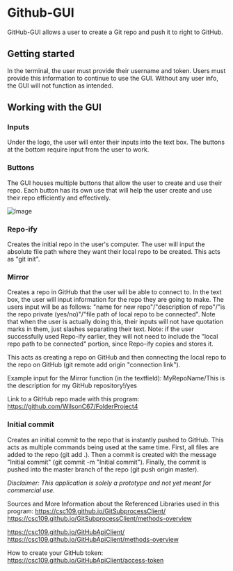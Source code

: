 # Github-GUI
GitHub-GUI allows a user to create a Git repo and push it to right to GitHub.

## Getting started
In the terminal, the user must provide their username and token. Users must provide this information to continue to use the GUI. Without any user info, the GUI will not function as intended.

## Working with the GUI

### Inputs
Under the logo, the user will enter their inputs into the text box. The buttons at the bottom require input from the user to work.

### Buttons
The GUI houses multiple buttons that allow the user to create and use their repo. Each button has its own use that will help the user create and use their repo efficiently and effectively.

![Image](https://github.com/user-attachments/assets/f716a698-cffa-49ec-b859-5f2f448456e2)

### Repo-ify
Creates the initial repo in the user's computer. The user will input the absolute file path where they want their local repo to be created. This acts as "git init".

### Mirror
Creates a repo in GitHub that the user will be able to connect to. In the text box, the user will input information for the repo they are going to make. The users input will be as follows: "name for new repo"/"description of repo"/"is the repo private (yes/no)"/"file path of local repo to be connected". Note that when the user is actually doing this, their inputs will not have quotation marks in them, just slashes separating their text. Note: if the user successfully used Repo-ify earlier, they will not need to include the "local repo path to be connected" portion, since Repo-ify copies and stores it.

This acts as creating a repo on GitHub and then connecting the local repo to the repo on GitHub (git remote add origin "connection link").

Example input for the Mirror function (in the textfield):
MyRepoName/This is the description for my GitHub repository!/yes

Link to a GitHub repo made with this program: https://github.com/WilsonC67/FolderProject4

### Initial commit
Creates an initial commit to the repo that is instantly pushed to GitHub. This acts as multiple commands being used at the same time. First, all files are added to the repo (git add .). Then a commit is created with the message "Initial commit" (git commit -m "Initial commit"). Finally, the commit is pushed into the master branch of the repo (git push origin master).

*Disclaimer: This application is solely a prototype and not yet meant for commercial use.*

Sources and More Information about the Referenced Libraries used in this program:
https://csc109.github.io/GitSubprocessClient/
https://csc109.github.io/GitSubprocessClient/methods-overview

https://csc109.github.io/GitHubApiClient/
https://csc109.github.io/GitHubApiClient/methods-overview

How to create your GitHub token:
https://csc109.github.io/GitHubApiClient/access-token